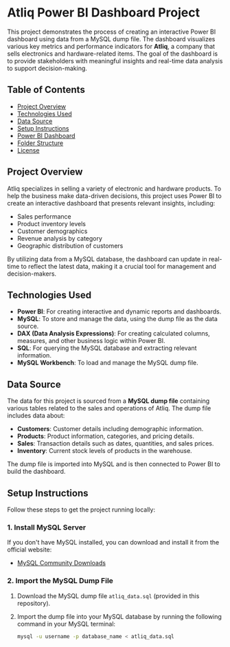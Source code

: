 # Atliq Power BI Dashboard Project

This project demonstrates the process of creating an interactive Power BI dashboard using data from a MySQL dump file. The dashboard visualizes various key metrics and performance indicators for **Atliq**, a company that sells electronics and hardware-related items. The goal of the dashboard is to provide stakeholders with meaningful insights and real-time data analysis to support decision-making.

## Table of Contents

- [Project Overview](#project-overview)
- [Technologies Used](#technologies-used)
- [Data Source](#data-source)
- [Setup Instructions](#setup-instructions)
- [Power BI Dashboard](#power-bi-dashboard)
- [Folder Structure](#folder-structure)
- [License](#license)

## Project Overview

Atliq specializes in selling a variety of electronic and hardware products. To help the business make data-driven decisions, this project uses Power BI to create an interactive dashboard that presents relevant insights, including:

- Sales performance
- Product inventory levels
- Customer demographics
- Revenue analysis by category
- Geographic distribution of customers

By utilizing data from a MySQL database, the dashboard can update in real-time to reflect the latest data, making it a crucial tool for management and decision-makers.

## Technologies Used

- **Power BI**: For creating interactive and dynamic reports and dashboards.
- **MySQL**: To store and manage the data, using the dump file as the data source.
- **DAX (Data Analysis Expressions)**: For creating calculated columns, measures, and other business logic within Power BI.
- **SQL**: For querying the MySQL database and extracting relevant information.
- **MySQL Workbench**: To load and manage the MySQL dump file.

## Data Source

The data for this project is sourced from a **MySQL dump file** containing various tables related to the sales and operations of Atliq. The dump file includes data about:

- **Customers**: Customer details including demographic information.
- **Products**: Product information, categories, and pricing details.
- **Sales**: Transaction details such as dates, quantities, and sales prices.
- **Inventory**: Current stock levels of products in the warehouse.

The dump file is imported into MySQL and is then connected to Power BI to build the dashboard.

## Setup Instructions

Follow these steps to get the project running locally:

### 1. Install MySQL Server

If you don't have MySQL installed, you can download and install it from the official website:

- [MySQL Community Downloads](https://dev.mysql.com/downloads/)

### 2. Import the MySQL Dump File

1. Download the MySQL dump file `atliq_data.sql` (provided in this repository).
2. Import the dump file into your MySQL database by running the following command in your MySQL terminal:

   ```bash
   mysql -u username -p database_name < atliq_data.sql
